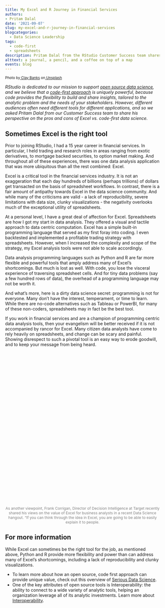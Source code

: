 ```yaml
---
title: My Excel and R Journey in Financial Services
authors:
- Pritam Dalal
date: '2021-09-07'
slug: my-excel-and-r-journey-in-financial-services
blogcategories:
  - Data Science Leadership
tags:
  - code-first
  - spreadsheets
description: Pritam Dalal from the RStudio Customer Success team shares his perspective on the pros and cons of Excel vs. code-first data science, based on observations from his career in financial services.
alttext: a journal, a pencil, and a coffee on top of a map
events: blog
---
```

<sup>Photo by[ Clay Banks](https://unsplash.com/@claybanks?utm_source=unsplash&utm_medium=referral&utm_content=creditCopyText) on[ Unsplash](https://unsplash.com/s/photos/journey-map?utm_source=unsplash&utm_medium=referral&utm_content=creditCopyText)</sup>

<div class="lt-gray-box">

*RStudio is dedicated to our mission to support [open source data science](https://www.rstudio.com/about/what-makes-rstudio-different/), and we believe that a [code-first approach](https://www.rstudio.com/solutions/serious-data-science/) is uniquely powerful, because code provides the flexibility to build and share insights, tailored to the analytic problem and the needs of your stakeholders. However, different audiences often need different tools for different applications, and so we asked Pritam Dalal from our Customer Success team to share his perspective on the pros and cons of Excel vs. code-first data science.*
</div>

## Sometimes Excel is the right tool

Prior to joining RStudio, I had a 15 year career in financial services.  In particular, I held trading and research roles in areas ranging from exotic derivatives, to mortgage backed securities, to option market making.  And throughout all of these experiences, there was one data analysis application that was more ubiquitous than all the rest combined: Excel.

Excel is a critical tool in the financial services industry.  It is not an exaggeration that each day hundreds of billions (perhaps trillions) of dollars get transacted on the basis of spreadsheet workflows.  In contrast, there is a fair amount of antipathy towards Excel in the data science community.  And while many of the criticisms are valid - a lack of reproducibility, severe limitations with data size, clunky visualizations - the negativity overlooks much of the exceptional utility of spreadsheets.

At a personal level, I have a great deal of affection for Excel.  Spreadsheets are how I got my start in data analysis.  They offered a visual and tactile approach to data centric computation.  Excel has a simple built-in programming language that served as my first foray into coding.  I even backtested and implemented a profitable trading strategy with spreadsheets.  However, when I increased the complexity and scope of the strategy, my Excel analysis tools were not able to scale accordingly. 

Data analysis programming languages such as Python and R are far more flexible and powerful tools that amply address many of Excel’s shortcomings.  But much is lost as well.  With code, you lose the visceral experience of traversing spreadsheet cells.  And for tiny data problems (say a few hundred rows of data), the overhead of a programming language may not be worth it.

And what’s more, here is a dirty data science secret: programming is not for everyone.  Many don’t have the interest, temperament, or time to learn.  While there are no-code alternatives such as Tableau or PowerBI, for many of these non-coders, spreadsheets may in fact be the best tool.  

If you work in financial services and are a champion of programming centric data analysis tools, then your evangelism will be better received if it is not accompanied by rancor for Excel.  Many citizen data analysts have come to rely heavily on spreadsheets, and change can be scary and painful.  Showing disrespect to such a pivotal tool is an easy way to erode goodwill, and to keep your message from being heard.

<script src="https://fast.wistia.com/embed/medias/nm8wlv48dz.jsonp" async></script><script src="https://fast.wistia.com/assets/external/E-v1.js" async></script><div class="wistia_responsive_padding" style="padding:100.0% 0 0 0;position:relative;"><div class="wistia_responsive_wrapper" style="height:100%;left:0;position:absolute;top:0;width:100%;"><div class="wistia_embed wistia_async_nm8wlv48dz seo=false videoFoam=true" style="height:100%;position:relative;width:100%"><div class="wistia_swatch" style="height:100%;left:0;opacity:0;overflow:hidden;position:absolute;top:0;transition:opacity 200ms;width:100%;"><img src="https://fast.wistia.com/embed/medias/nm8wlv48dz/swatch" style="filter:blur(5px);height:100%;object-fit:contain;width:100%;" alt="" aria-hidden="true" onload="this.parentNode.style.opacity=1;" /></div></div></div></div>
<div align="center" style="font-size:12px;color:grey;">As another viewpoint, Frank Corrigan, Director of Decision Intelligence at Target recently shared his views on the value of Excel for business analysts in a recent Data Science hangout. “If you can think through the idea in Excel, you are going to be able to easily explain it to people.</div>

## For more information

While Excel can sometimes be the right tool for the job, as mentioned above, Python and R provide more flexibility and power than can address many of Excel’s shortcomings, including a lack of reproducibility and clunky visualizations.

* To learn more about how an open source, code first approach can provide unique value, check out this overview of <a href="https://www.rstudio.com/solutions/serious-data-science/" target="_blank">Serious Data Science</a>.
* One of the key attributes of open source tools is Interoperability: the ability to connect to a wide variety of analytic tools, helping an organization leverage all of its analytic investments. Learn more about <a href="https://blog.rstudio.com/2020/07/15/interoperability-maximize-analytic-investments/" target="_blank">Interoperability</a>.
